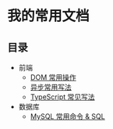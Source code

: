 # 我的常用文档
## 目录
* 前端
  * [DOM 常用操作](content/fe/DOM.md)
  * [异步常用写法](content/fe/async.md)
  * [TypeScript 常见写法](content/fe/ts.md)
* 数据库
  * [MySQL 常用命令 & SQL](content/database/mysql.md)
